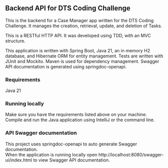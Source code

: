 ## Backend API for DTS Coding Challenge
This is the backend for a Case Manager app written for the DTS Coding Challenge. It manages the creation, retrieval, update, and deletion of Tasks.  

This is a RESTful HTTP API.
It was developed using TDD, with an MVC structure.

This application is written with Spring Boot, Java 21, an in memory H2 database, and Hibernate ORM for entity management. 
Tests are written with JUnit and Mockito.
Maven is used for dependency management.
Swagger API documentation is generated using springdoc-openapi.

### Requirements
Java 21

### Running locally
Make sure you have the requirements listed above on your machine.
Compile and run the Java application using IntelliJ or the command line.

### API Swagger documentation
This project uses springdoc-openapi to auto generate Swagger documentation.  
When the application is running locally open http://localhost:8080/swagger-ui/index.html to view Swagger API documentation.
